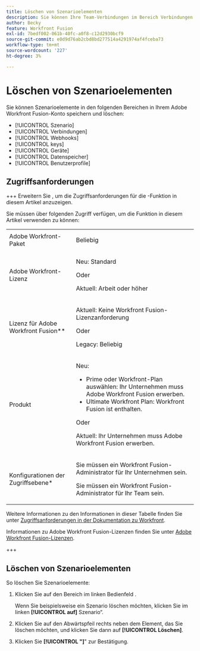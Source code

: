 ```yaml
---
title: Löschen von Szenarioelementen
description: Sie können Ihre Team-Verbindungen im Bereich Verbindungen anzeigen und verwalten.
author: Becky
feature: Workfront Fusion
exl-id: 7bedf002-061b-40fc-a0f8-c12d2930bcf9
source-git-commit: e0d9d76ab2cbd8bd277514a4291974af4fceba73
workflow-type: tm+mt
source-wordcount: '227'
ht-degree: 3%

---
```


# Löschen von Szenarioelementen

Sie können Szenarioelemente in den folgenden Bereichen in Ihrem Adobe Workfront Fusion-Konto speichern und löschen:

* [!UICONTROL Szenario]
* [!UICONTROL Verbindungen]
* [!UICONTROL Webhooks]
* [!UICONTROL keys]
* [!UICONTROL Geräte]
* [!UICONTROL Datenspeicher]
* [!UICONTROL Benutzerprofile]


## Zugriffsanforderungen

+++ Erweitern Sie , um die Zugriffsanforderungen für die -Funktion in diesem Artikel anzuzeigen.

Sie müssen über folgenden Zugriff verfügen, um die Funktion in diesem Artikel verwenden zu können:

<table style="table-layout:auto">
 <col> 
 <col> 
 <tbody> 
  <tr> 
   <td role="rowheader">Adobe Workfront-Paket 
   <td> <p>Beliebig</p> </td> 
  </tr> 
  <tr data-mc-conditions=""> 
   <td role="rowheader">Adobe Workfront-Lizenz</td> 
   <td> <p>Neu: Standard</p><p>Oder</p><p>Aktuell: Arbeit oder höher</p> </td> 
  </tr> 
  <tr> 
   <td role="rowheader">Lizenz für Adobe Workfront Fusion**</td> 
   <td>
   <p>Aktuell: Keine Workfront Fusion-Lizenzanforderung</p>
   <p>Oder</p>
   <p>Legacy: Beliebig </p>
   </td> 
  </tr> 
  <tr> 
   <td role="rowheader">Produkt</td> 
   <td>
   <p>Neu:</p> <ul><li>Prime oder Workfront-Plan auswählen: Ihr Unternehmen muss Adobe Workfront Fusion erwerben.</li><li>Ultimate Workfront Plan: Workfront Fusion ist enthalten.</li></ul>
   <p>Oder</p>
   <p>Aktuell: Ihr Unternehmen muss Adobe Workfront Fusion erwerben.</p>
   </td> 
  </tr>
  <tr data-mc-conditions=""> 
   <td role="rowheader">Konfigurationen der Zugriffsebene*</td> 
   <td> 
     <p>Sie müssen ein Workfront Fusion-Administrator für Ihr Unternehmen sein.</p>
     <p>Sie müssen ein Workfront Fusion-Administrator für Ihr Team sein.</p>
   </td> 
  </tr> 
   </td> 
  </tr> 
 </tbody> 
</table>

Weitere Informationen zu den Informationen in dieser Tabelle finden Sie unter [Zugriffsanforderungen in der Dokumentation zu Workfront](/help/workfront-fusion/references/licenses-and-roles/access-level-requirements-in-documentation.md).

Informationen zu Adobe Workfront Fusion-Lizenzen finden Sie unter [Adobe Workfront Fusion-Lizenzen](/help/workfront-fusion/set-up-and-manage-workfront-fusion/licensing-operations-overview/license-automation-vs-integration.md).

+++

## Löschen von Szenarioelementen

So löschen Sie Szenarioelemente:

1. Klicken Sie auf den Bereich im linken Bedienfeld .

   Wenn Sie beispielsweise ein Szenario löschen möchten, klicken Sie im linken **[!UICONTROL auf]** Szenario“.

1. Klicken Sie auf den Abwärtspfeil rechts neben dem Element, das Sie löschen möchten, und klicken Sie dann auf **[!UICONTROL Löschen]**.
1. Klicken Sie **[!UICONTROL &quot;]**&quot; zur Bestätigung.
